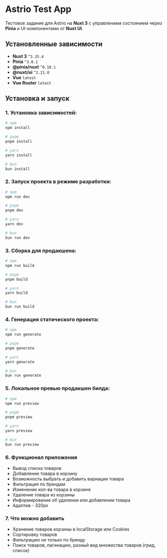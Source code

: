 # Astrio Test App

Тестовое задание для Astrio на **Nuxt 3** с управлением состоянием через **Pinia** и UI-компонентами от **Nuxt UI**.

## Установленные зависимости

- **Nuxt 3** `^3.15.4`
- **Pinia** `^3.0.1`
- **@pinia/nuxt** `^0.10.1`
- **@nuxt/ui** `^2.21.0`
- **Vue** `latest`
- **Vue Router** `latest`

## Установка и запуск

### 1. Установка зависимостей:

```sh
# npm
npm install

# pnpm
pnpm install

# yarn
yarn install

# bun
bun install
```

### 2. Запуск проекта в режиме разработки:

```sh
# npm
npm run dev

# pnpm
pnpm dev

# yarn
yarn dev

# bun
bun run dev
```

### 3. Сборка для продакшена:

```sh
# npm
npm run build

# pnpm
pnpm build

# yarn
yarn build

# bun
bun run build
```

### 4. Генерация статического проекта:

```sh
# npm
npm run generate

# pnpm
pnpm generate

# yarn
yarn generate

# bun
bun run generate
```

### 5. Локальное превью продакшен билда:

```sh
# npm
npm run preview

# pnpm
pnpm preview

# yarn
yarn preview

# bun
bun run preview
```

### 6. Функционал приложения

- Вывод списка товаров
- Добавление товара в корзину
- Возможность выбрать и добавить вариации товара
- Фильтрация по брендам
- Изменение кол-ва товара в корзине
- Удаление товара из корзины
- Информирование об удалении или добавлении товара
- Адаптив - 320px

### 7. Что можно добавить

- Хранение товаров корзины в localStorage или Cookies
- Сортировку товаров
- Фильтрацию не только по бренду
- Поиск товаров, пагинацию, разный вид множества товаров (грид, список)
